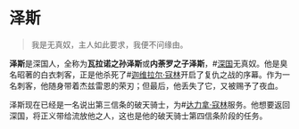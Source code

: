 # 泽斯

> 我是无真奴，主人如此要求，我便不问缘由。

**泽斯**是深国人，全称为**瓦拉诺之孙泽斯**或**内荼罗之子泽斯**，#[深国](locations/shinovar)无真奴。他是臭名昭著的白衣刺客，正是他杀死了#[迦维拉尔·寇林](characters/gavilar)开启了复仇之战的序幕。作为一名刺客，他随身带着杰兹雷恩的荣刃；但最后，他丢失了它，又被赐予了夜血。

泽斯现在已经是一名说出第三信条的破天骑士，为#[达力拿·寇林](characters/dalinar)服务。他想要返回深国，将正义带给流放他之人，这也是他的破天骑士第四信条阶段的任务。